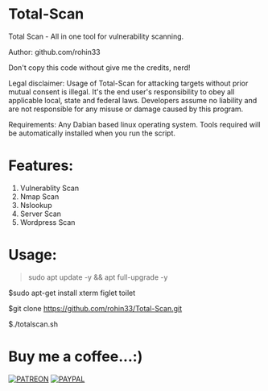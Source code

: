 # Total-Scan

Total Scan - All in one tool for vulnerability scanning.


Author: github.com/rohin33


Don't copy this code without give me the credits, nerd!


Legal disclaimer:
Usage of Total-Scan for attacking targets without prior mutual consent is illegal. It's the end user's responsibility to obey all applicable local, state and federal laws. Developers assume no liability and are not responsible for any misuse or damage caused by this program.

Requirements:
Any Dabian based linux operating system.
Tools required will be automatically installed when you run the script.

# Features:
1. Vulnerablity Scan
2. Nmap Scan
3. Nslookup
4. Server Scan
5. Wordpress Scan

# Usage: 

>sudo apt update -y && apt full-upgrade -y

$sudo apt-get install xterm figlet toilet

$git clone https://github.com/rohin33/Total-Scan.git

$./totalscan.sh

# Buy me a coffee...:)

[![PATREON](http://orig06.deviantart.net/6b5f/f/2017/179/9/a/patreon_logo_icon_button_by_uluri-dbedpot.png)](https://www.patreon.com/rohin) [![PAYPAL](https://www.paypalobjects.com/webstatic/mktg/logo/pp_cc_mark_37x23.jpg)](https://www.paypal.me/rohin33)
